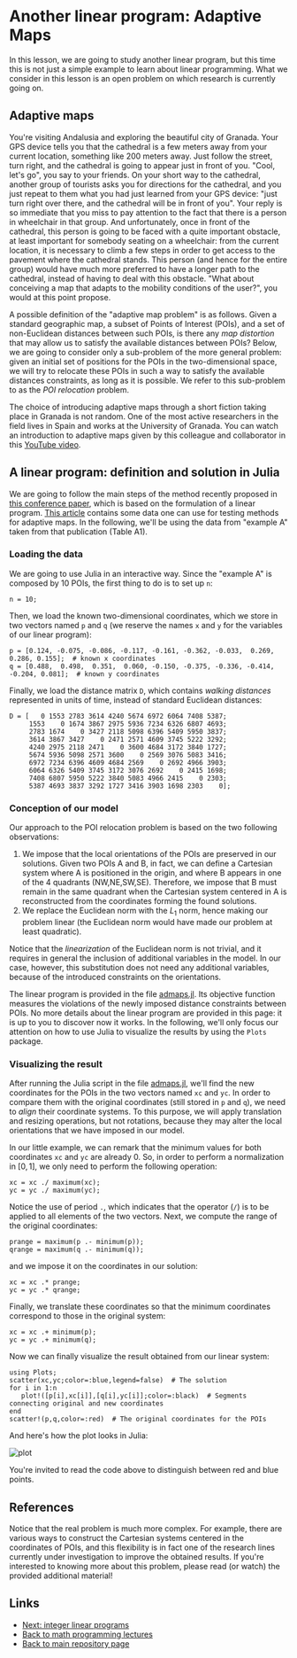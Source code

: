 
# Another linear program: Adaptive Maps

In this lesson, we are going to study another linear program, but this
time this is not just a simple example to learn about linear programming.
What we consider in this lesson is an open problem on which research is 
currently going on.

## Adaptive maps

You're visiting Andalusia and exploring the beautiful city of Granada.
Your GPS device tells you that the cathedral is a few meters away from your 
current location, something like 200 meters away. Just follow the street, 
turn right, and the cathedral is going to appear just in front of you.
"Cool, let's go", you say to your friends. On your short way to the cathedral,
another group of tourists asks you for directions for the cathedral, and you 
just repeat to them what you had just learned from your GPS device: "just turn
right over there, and the cathedral will be in front of you". Your reply is
so immediate that you miss to pay attention to the fact that there is a person 
in wheelchair in that group. And unfortunately, once in front of the cathedral, 
this person is going to be faced with a quite important obstacle, at least 
important for somebody seating on a wheelchair: from the current location, 
it is necessary to climb a few steps in order to get access to the pavement 
where the cathedral stands. This person (and hence for the entire group) would 
have much more preferred to have a longer path to the cathedral, instead of 
having to deal with this obstacle. "What about conceiving a map that
adapts to the mobility conditions of the user?", you would at this point
propose.

A possible definition of the "adaptive map problem" is as follows. 
Given a standard geographic map, a subset of Points of Interest (POIs),
and a set of non-Euclidean distances between such POIs, is there 
any *map distortion* that may allow us to satisfy the available distances 
between POIs? Below, we are going to consider only a sub-problem of
the more general problem: given an initial set of positions for the POIs
in the two-dimensional space, we will try to relocate these POIs in such 
a way to satisfy the available distances constraints, as long as it 
is possible. We refer to this sub-problem to as the *POI relocation* 
problem.

The choice of introducing adaptive maps through a short fiction taking
place in Granada is not random. One of the most active researchers in
the field lives in Spain and works at the University of Granada. You 
can watch an introduction to adaptive maps given by this colleague and
collaborator in this [YouTube video](https://www.youtube.com/watch?v=eiY5nmaJsTA).

## A linear program: definition and solution in Julia

We are going to follow the main steps of the method recently proposed in 
[this conference paper](https://link.springer.com/chapter/10.1007/978-3-031-38299-4_57),
which is based on the formulation of a linear program. 
[This article](https://onlinelibrary.wiley.com/doi/abs/10.1002/int.22058)
contains some data one can use for testing methods for adaptive maps.
In the following, we'll be using the data from "example A" taken from
that publication (Table A1).

### Loading the data

We are going to use Julia in an interactive way. Since the "example A" is 
composed by 10 POIs, the first thing to do is to set up ```n```:

	n = 10;

Then, we load the known two-dimensional coordinates, which we store in two 
vectors named ```p``` and ```q``` (we reserve the names ```x``` and ```y``` 
for the variables of our linear program):

	p = [0.124, -0.075, -0.086, -0.117, -0.161, -0.362, -0.033,  0.269,  0.286, 0.155];  # known x coordinates
	q = [0.488,  0.498,  0.351,  0.060, -0.150, -0.375, -0.336, -0.414, -0.204, 0.081];  # known y coordinates

Finally, we load the distance matrix ```D```, which contains *walking distances*
represented in units of time, instead of standard Euclidean distances:

	D = [   0 1553 2783 3614 4240 5674 6972 6064 7408 5387;
	     1553    0 1674 3867 2975 5936 7234 6326 6807 4693;
	     2783 1674    0 3427 2118 5098 6396 5409 5950 3837;
	     3614 3867 3427    0 2471 2571 4609 3745 5222 3292;
	     4240 2975 2118 2471    0 3600 4684 3172 3840 1727;
	     5674 5936 5098 2571 3600    0 2569 3076 5083 3416;
	     6972 7234 6396 4609 4684 2569    0 2692 4966 3903;
	     6064 6326 5409 3745 3172 3076 2692    0 2415 1698;
	     7408 6807 5950 5222 3840 5083 4966 2415    0 2303;
	     5387 4693 3837 3292 1727 3416 3903 1698 2303    0];

### Conception of our model

Our approach to the POI relocation problem is based on the two following 
observations:

1. We impose that the local orientations of the POIs are preserved
   in our solutions. Given two POIs A and B, in fact, we can define 
   a Cartesian system where A is positioned in the origin, and where 
   B appears in one of the 4 quadrants (NW,NE,SW,SE). Therefore, we
   impose that B must remain in the same quadrant when the Cartesian
   system centered in A is reconstructed from the coordinates forming
   the found solutions.
2. We replace the Euclidean norm with the $L_1$ norm, hence making
   our problem linear (the Euclidean norm would have made our problem
   at least quadratic). 

Notice that the *linearization* of the Euclidean norm is not trivial,
and it requires in general the inclusion of additional variables in
the model. In our case, however, this substitution does not need any
additional variables, because of the introduced constraints on the
orientations.

The linear program is provided in the file [admaps.jl](./admaps.jl).
Its objective function measures the violations of the newly imposed
distance constraints between POIs. No more details about the linear
program are provided in this page: it is up to you to discover now
it works. In the following, we'll only focus our attention on how to 
use Julia to visualize the results by using the ```Plots``` package.

### Visualizing the result

After running the Julia script in the file [admaps.jl](./admaps.jl),
we'll find the new coordinates for the POIs in the two vectors named
```xc``` and ```yc```. In order to compare them with the original 
coordinates (still stored in ```p``` and ```q```), we need to *align*
their coordinate systems. To this purpose, we will apply translation 
and resizing operations, but not rotations, because they may alter 
the local orientations that we have imposed in our model.

In our little example, we can remark that the minimum values for 
both coordinates ```xc``` and ```yc``` are already 0. So, in order
to perform a normalization in $[0,1]$, we only need to perform the
following operation:

	xc = xc ./ maximum(xc);
	yc = yc ./ maximum(yc);

Notice the use of period ```.```, which indicates that the operator
(```/```) is to be applied to all elements of the two vectors.
Next, we compute the range of the original coordinates:

	prange = maximum(p .- minimum(p));
	qrange = maximum(q .- minimum(q));

and we impose it on the coordinates in our solution:

	xc = xc .* prange;
	yc = yc .* qrange;

Finally, we translate these coordinates so that the minimum
coordinates correspond to those in the original system:

	xc = xc .+ minimum(p);
	yc = yc .+ minimum(q);

Now we can finally visualize the result obtained from our linear
system:

	using Plots;
	scatter(xc,yc;color=:blue,legend=false)  # The solution
	for i in 1:n
	   plot!([p[i],xc[i]],[q[i],yc[i]];color=:black)  # Segments connecting original and new coordinates
	end
	scatter!(p,q,color=:red)  # The original coordinates for the POIs

And here's how the plot looks in Julia:

![plot](./admaps.png)

You're invited to read the code above to distinguish between red
and blue points. 

## References

Notice that the real problem is much more complex. For example, there 
are various ways to construct the Cartesian systems centered in the 
coordinates of POIs, and this flexibility is in fact one of the 
research lines currently under investigation to improve the obtained 
results. If you're interested to knowing more about this problem, 
please read (or watch) the provided additional material!

## Links

* [Next: integer linear programs](./integer-programs.md)
* [Back to math programming lectures](./math-prog.md)
* [Back to main repository page](../README.md)

